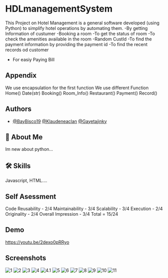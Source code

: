 # HDLmanagementSystem

This Project on Hotel Management is a general software developed (using Python) to simplify hotel operations by automating them.
-By getting Information of custumer
-Booking a room
-To get the status of room
-To check the amenities available in the room
-Random CustId
-To find the payment information by providing the payment id
-To find the recent records od customer
- For easiy Paying Bill 

## Appendix

We use encapsulation for the first function
We use different Function
Home()
Date(str)
Booking()
Room_Info()
Restaurant() 
Payment()
Record()

## Authors
- [@BayBisco19](https://github.com/BabyBisco19/HDLmanagementSystem.git)
[@Klaudeneaclan](https://github.com/Klaudeneaclan/HDLmanagementSystem.git)
[@Gayetajinky](https://github.com/Gayetajinky/HDLmanagementSystem.git)
## 🚀 About Me
 Im new about python...
## 🛠 Skills
Javascript, HTML....

## Self Asessment
Code Reusability - 2/4
Maintainability - 3/4
Scalability - 3/4
Execution - 2/4
Originality - 2/4
Overall Impression - 3/4
Total = 15/24


## Demo
https://youtu.be/2dexo0pRRyo

## Screenshots

![1](ScreenShots/1.png)
![2](ScreenShots/2.png)
![3](ScreenShots/3.png)
![4](ScreenShots/4.png)
![4.1](ScreenShot/4.1.png)
![5](ScreenShots/5.png)
![6](ScreenShots/6.png)
![7](ScreenShots/7.png)
![8](ScreenShots/8.png)
![9](ScreenShots/9.png)
![10](ScreenShots/10.png)
![11](ScreenShots/11.png)

